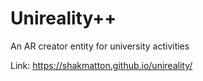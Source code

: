 # Unireality++
An AR creator entity for university activities

Link: https://shakmatton.github.io/unireality/
